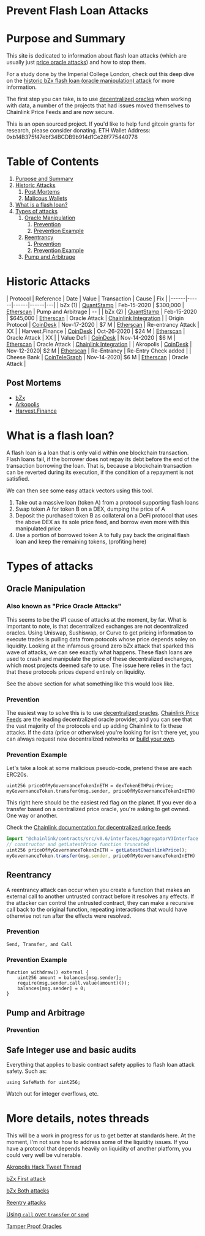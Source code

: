 # Prevent Flash Loan Attacks

# Purpose and Summary

This site is dedicated to information about flash loan attacks (which are usually just [price oracle attacks](https://blog.chain.link/flash-loans-and-the-importance-of-tamper-proof-oracles/)) and how to stop them. 

For a study done by the Imperial College London, check out this deep dive on the [historic bZx flash loan (oracle manipulation) attack](https://arxiv.org/pdf/2003.03810.pdf) for more information. 

The first step you can take, is to use [decentralized oracles](https://docs.chain.link/docs/architecture-decentralized-model) when working with data, a number of the projects that had issues moved themselves to Chainlink Price Feeds and are now secure. 

This is an open sourced project. If you'd like to help fund gitcoin grants for research, please consider donating. ETH Wallet Address: 0xb14B375f47ebf34BCDB9b914d1Ce28f775440778
# Table of Contents
1. [Purpose and Summary](#purpose-and-summary)
2. [Historic Attacks](#Historic-Attacks)
   1. [Post Mortems](#post-mortem)
   2. [Malicous Wallets](#malicous-wallets)
3. [What is a flash loan?](#what-is-a-flash-loan)
4. [Types of attacks](#types-of-attacks)
   1. [Oracle Manipulation](#oracle-manipulation)
      1. [Prevention](#prevention)
      2. [Prevention Example](#prevention-example)
   2. [Reentrancy](#Reentrancy)
      1. [Prevention](#prevention)
      2. [Prevention Example](#prevention-example)
   3. [Pump and Arbitrage](#Pump-and-Arbitrage)

# Historic Attacks

| Protocol | Reference | Date | Value | Transaction  | Cause | Fix |
|------|------|------|------|---|
| bZx (1) | [QuantStamp](https://quantstamp.com/blog/market-dynamics-of-the-1st-bzx-hack-part-1) | Feb-15-2020 | $300,000 | [Etherscan](https://etherscan.io/tx/0xb5c8bd9430b6cc87a0e2fe110ece6bf527fa4f170a4bc8cd032f768fc5219838) | Pump and Arbitrage  | -- |
| bZx (2)      | [QuantStamp](https://quantstamp.com/blog/10-quick-and-dirty-facts-about-the-bzx-hacks)                                  | Feb-15-2020 | $645,000                   | [Etherscan](https://etherscan.io/tx/0x762881b07feb63c436dee38edd4ff1f7a74c33091e534af56c9f7d49b5ecac15) | Oracle Attack | [Chainlink Integration](https://bzx.network/blog/chainlink-oracles) |
| Origin Protocol | [CoinDesk](https://www.coindesk.com/origin-protocol-loses-3-25m-in-latest-flash-loan-attack-reports)          | Nov-17-2020 | $7 M                   | [Etherscan](https://etherscan.io/tx/0xe1c76241dda7c5fcf1988454c621142495640e708e3f8377982f55f8cf2a8401) | Re-entrancy Attack | XX |
| Harvest.Finance | [CoinDesk](https://www.coindesk.com/harvest-finance-24m-attack-triggers-570m-bank-run-in-latest-defi-exploit) | Oct-26-2020 | $24 M                  | [Etherscan](https://etherscan.io/tx/0xb460b70f11a93364fecf1f3c3ec49f053aecd2d6d9912c012170aa7a0de2d526) | Oracle Attack | XX |
| Value Defi      | [CoinDesk](https://www.coindesk.com/value-defi-suffers-6m-flash-loan-attack)                                  | Nov-14-2020 | $6 M                   | [Etherscan](https://etherscan.io/tx/0x46a03488247425f845e444b9c10b52ba3c14927c687d38287c0faddc7471150a) | Oracle Attack | [Chainlink Integration](https://decrypt.co/48892/value-defi-hacked-chainlink) |
| Akropolis      | [CoinDesk](https://www.coindesk.com/defi-project-akropolis-token-pool-drained)                                  | Nov-12-2020| $2 M                   | [Etherscan](https://etherscan.io/tx/0xf15623567231c67df2b8bcc5540236fbda2c3ac11ecbec427048f11b582cb869) | Re-Entrancy | Re-Entry Check added |
| Cheese Bank      | [CoinTeleGraph](https://cointelegraph.com/news/value-defi-protocol-suffers-6-million-flash-loan-exploit)                                  | Nov-14-2020| $6 M                   | [Etherscan](https://etherscan.io/tx/0x46a03488247425f845e444b9c10b52ba3c14927c687d38287c0faddc7471150a) | Oracle Attack |


## Post Mortems

- [bZx](https://bzx.network/blog/postmortem-ethdenver)
- [Arkopolis](https://www.notion.so/Akropolis-Hack-Update-10f48dfa44a544e5a7b24f298c759c6d)
- [Harvest.Finance](https://medium.com/harvest-finance/harvest-flashloan-economic-attack-post-mortem-3cf900d65217)
<!-- ## Malicious wallets / Users
Not really important, can find easily from the txs above

- [Etherscan](https://etherscan.io/address/0xb77f7bbac3264ae7abc8aedf2ec5f4e7ca079f83)
- [Harvest.Fiance](https://etherscan.io/address/0xf224ab004461540778a914ea397c589b677e27bb) 
- [Etherscan](https://etherscan.io/address/0xa773603b139ae1c52d05b35796df3ee76d8a9a2f) -->

# What is a flash loan?

A flash loan is a loan that is only valid within one blockchain transaction. Flash loans fail, if the borrower does not repay its debt before the end of the transaction borrowing the loan. That is, because a blockchain transaction can be reverted during its execution, if the condition of a repayment is not satisfied.

We can then see some easy attack vectors using this tool.

1. Take out a massive loan (token A) from a protocol supporting flash loans
2. Swap token A for token B on a DEX, dumping the price of A
3. Deposit the purchased token B as collateral on a DeFi protocol that uses the above DEX as its sole price feed, and borrow even more with this manipulated price
4. Use a portion of borrowed token A to fully pay back the original flash loan and keep the remaining tokens, (profiting here)

# Types of attacks

## Oracle Manipulation
### Also known as "Price Oracle Attacks"

This seems to be the #1 cause of attacks at the moment, by far. What is important to note, is that decentralized exchanges are not decentralized oracles. Using Uniswap, Sushiswap, or Curve to get pricing information to execute trades is pulling data from potocols whose price depends soley on liquidity. Looking at the infamous ground zero bZx attack that sparked this wave of attacks, we can see exactly what happens. These flash loans are used to crash and manipulate the price of these decentralized exchanges, which most projects deemed safe to use. The issue here relies in the fact that these protocols prices depend entirely on liquidity. 

See the above section for what something like this would look like. 

### Prevention

The easiest way to solve this is to use [decentralized oracles](https://blog.chain.link/flash-loans-and-the-importance-of-tamper-proof-oracles/). [Chainlink Price Feeds](https://feeds.chain.link/) are the leading decentralized oracle provider, and you can see that the vast majority of the protocols end up adding Chainlink to fix these attacks. If the data (price or otherwise) you're looking for isn't there yet, you can always request new decentralized networks or [build your own](https://docs.chain.link/docs/make-a-http-get-request). 

### Prevention Example 

Let's take a look at some malicious pseudo-code, pretend these are each ERC20s. 

```
uint256 priceOfMyGovernanceTokenInETH = dexTokenETHPairPrice;
myGovernanceToken.transfer(msg.sender, priceOfMyGovernanceTokenInETH)
```

This right here should be the easiest red flag on the planet. If you ever do a transfer based on a centralized price oracle, you're asking to get owned. One way or another. 

Check the [Chainlink documentation for decentralized price feeds](https://docs.chain.link/docs/get-the-latest-price)

```javascript
import "@chainlink/contracts/src/v0.6/interfaces/AggregatorV3Interface.sol";
// constructor and getLatestPrice function truncated
uint256 priceOfMyGovernanceTokenInETH = getLatestChainlinkPrice();
myGovernanceToken.transfer(msg.sender, priceOfMyGovernanceTokenInETH)
```

## Reentrancy

A reentrancy attack can occur when you create a function that makes an external call to another untrusted contract before it resolves any effects. If the attacker can control the untrusted contract, they can make a recursive call back to the original function, repeating interactions that would have otherwise not run after the effects were resolved.

### Prevention

`Send, Transfer, and Call`

### Prevention Example

```
function withdraw() external {
    uint256 amount = balances[msg.sender];
    require(msg.sender.call.value(amount)());
    balances[msg.sender] = 0;
}
```

## Pump and Arbitrage

### Prevention

## Safe Integer use and basic audits

Everything that applies to basic contract safety applies to flash loan attack safety. Such as:

```
using SafeMath for uint256;
```

Watch out for integer overflows, etc. 

# More details, notes threads

This will be a work in progress for us to get better at standards here. At the moment, I'm not sure how to address some of the liquidity issues. If you have a protocol that depends heavily on liquidity of another platform, you could very well be vulnerable. 

[Akropolis Hack Tweet Thread](https://twitter.com/Dogetoshi/status/1326963117356625931)

[bZx First attack](https://quantstamp.com/blog/market-dynamics-of-the-1st-bzx-hack-part-1)

[bZx Both attacks](https://academy.ivanontech.com/blog/defi-deep-dive-what-is-the-bzx-protocol#:~:text=bZx%20Hack%20%231&text=At%20an%20afterparty%2C%20they%20noticed,Bitcoin%20(WBTC)%20from%20Compound.)

[Reentry attacks](https://medium.com/coinmonks/protect-your-solidity-smart-contracts-from-reentrancy-attacks-9972c3af7c21)

[Using `call` over `transfer` or `send`](https://consensys.net/diligence/blog/2019/09/stop-using-soliditys-transfer-now/)

[Tamper Proof Oracles](https://blog.chain.link/flash-loans-and-the-importance-of-tamper-proof-oracles/)

